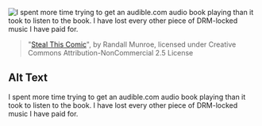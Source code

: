 ![I spent more time trying to get an audible.com audio book playing than it took to listen to the book.  I have lost every other piece of DRM-locked music I have paid for.](https://imgs.xkcd.com/comics/steal_this_comic.png)
> "[Steal This Comic](https://xkcd.com/488/)", by Randall Munroe, licensed under Creative Commons Attribution-NonCommercial 2.5 License

## Alt Text
I spent more time trying to get an audible.com audio book playing than it took to listen to the book.  I have lost every other piece of DRM-locked music I have paid for.
